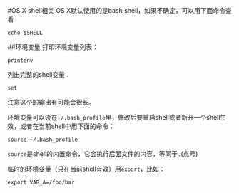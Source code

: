 #OS X shell相关
OS X默认使用的是bash shell，如果不确定，可以用下面命令查看

	echo $SHELL

##环境变量
打印环境变量列表：

	printenv
	
列出完整的shell变量：

	set

注意这个的输出有可能会很长。

环境变量可以设在`~/.bash_profile`里，修改后要重启shell或者新开一个shell生效，或者在当前shell中用下面的命令：

	source ~/.bash_profile

`source`是shell的内置命令，它会执行后面文件的内容，等同于`.`(点号)

临时的环境变量（只在当前shell有效）用`export`，比如：

	export VAR_A=/foo/bar
